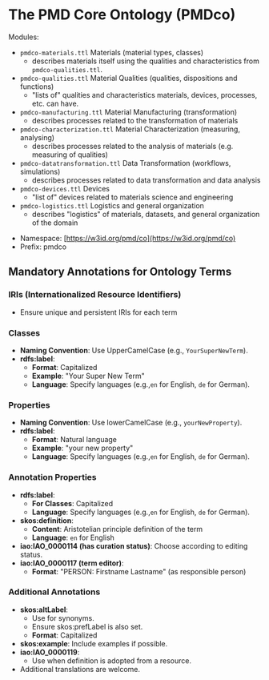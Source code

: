 # The PMD Core Ontology (PMDco) 

Modules:

 - ```pmdco-materials.ttl``` Materials (material types, classes)
 	- describes materials itself using the qualities and characteristics from ```pmdco-qualities.ttl```. 
 - ```pmdco-qualities.ttl``` Material Qualities (qualities, dispositions and functions)
 	- "lists of" qualities and characteristics materials, devices, processes, etc. can have.
 - ```pmdco-manufacturing.ttl``` Material Manufacturing (transformation)
 	- describes processes related to the transformation of materials
 - ```pmdco-characterization.ttl``` Material Characterization (measuring, analysing)
 	- describes processes related to the analysis of materials (e.g. measuring of qualities)	
 - ```pmdco-datatransformation.ttl``` Data Transformation (workflows, simulations)
 	- describes processes related to data transformation and data analysis
 - ```pmdco-devices.ttl``` Devices
   - "list of" devices related to materials science and engineering	
 - ```pmdco-logistics.ttl``` Logistics and general organization
   - describes "logistics" of materials, datasets, and general organization of the domain
 

* Namespace: [https://w3id.org/pmd/co](https://w3id.org/pmd/co)
* Prefix: pmdco


## Mandatory Annotations for Ontology Terms
### IRIs (Internationalized Resource Identifiers)
- Ensure unique and persistent IRIs for each term

### Classes
- **Naming Convention**: Use UpperCamelCase (e.g., `YourSuperNewTerm`).
- **rdfs:label**: 
  - **Format**: Capitalized
  - **Example**: "Your Super New Term"
  - **Language**: Specify languages (e.g.,`en` for English, `de` for German).

### Properties
- **Naming Convention**: Use lowerCamelCase (e.g., `yourNewProperty`).
- **rdfs:label**: 
  - **Format**: Natural language
  - **Example**: "your new property"
  - **Language**: Specify languages (e.g.,`en` for English, `de` for German).

### Annotation Properties
- **rdfs:label**: 
  - **For Classes**: Capitalized
  - **Language**: Specify languages (e.g.,`en` for English, `de` for German).
- **skos:definition**: 
  - **Content**: Aristotelian principle definition of the term
  - **Language**: `en` for English
- **iao:IAO_0000114 (has curation status)**: Choose according to editing status.
- **iao:IAO_0000117 (term editor)**: 
  - **Format**: "PERSON: Firstname Lastname" (as responsible person)

### Additional Annotations
- **skos:altLabel**: 
  - Use for synonyms.
  - Ensure skos:prefLabel is also set.
  - **Format**: Capitalized
- **skos:example**: Include examples if possible.
- **iao:IAO_0000119**: 
  - Use when definition is adopted from a resource.
- Additional translations are welcome.
